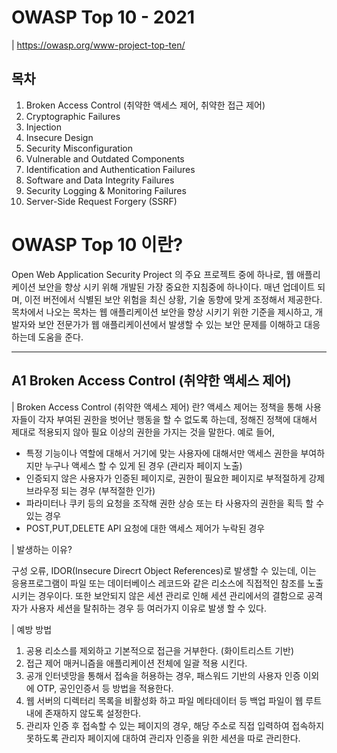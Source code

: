 # OWASP Top 10 - 2021

| https://owasp.org/www-project-top-ten/

## 목차
1. Broken Access Control (취약한 액세스 제어, 취약한 접근 제어)
2. Cryptographic Failures
3. Injection
4. Insecure Design
5. Security Misconfiguration
6. Vulnerable and Outdated Components
7. Identification and Authentication Failures
8. Software and Data Integrity Failures
9. Security Logging & Monitoring Failures
10. Server-Side Request Forgery (SSRF)


# OWASP Top 10 이란?
Open Web Application Security Project 의 주요 프로젝트 중에 하나로, 웹 애플리케이션 보안을 향상 시키 위해 개발된 가장 중요한 지침중에 하나이다.
매년 업데이트 되며, 이전 버전에서 식별된 보안 위험을 최신 상황, 기술 동향에 맞게 조정해서 제공한다.
목차에서 나오는 목차는 웹 애플리케이션 보안을 향상 시키기 위한 기준을 제시하고, 개발자와 보안 전문가가 웹 애플리케이션에서 발생할 수 있는 보안 문제를 이해하고 대응하는데 도움을 준다.

---

## A1 Broken Access Control (취약한 액세스 제어)
| Broken Access Control (취약한 액세스 제어) 란?
액세스 제어는 정책을 통해 사용자들이 각자 부여된 권한을 벗어난 행동을 할 수 없도록 하는데, 정해진 정책에 대해서 제대로 적용되지 않아 필요 이상의 권한을 가지는 것을 말한다.
예로 들어,
- 특정 기능이나 역할에 대해서 거기에 맞는 사용자에 대해서만 액세스 권한을 부여하지만 누구나 액세스 할 수 있게 된 경우 (관리자 페이지 노출)
- 인증되지 않은 사용자가 인증된 페이지로, 권한이 필요한 페이지로 부적절하게 강제 브라우정 되는 경우 (부적절한 인가)
- 파라미터나 쿠키 등의 요청을 조작해 권한 상승 또는 타 사용자의 권한을 획득 할 수 있는 경우
- POST,PUT,DELETE API 요청에 대한 액세스 제어가 누락된 경우

| 발생하는 이유?

구성 오류, IDOR(Insecure Direcrt Object References)로 발생할 수 있는데, 이는 응용프로그램이 파일 또는 데이터베이스 레코드와 같은 리소스에 직접적인 참조를 노출시키는 경우이다. 또한 보안되지 않은 세션 관리로 인해 세션 관리에서의 결함으로 공격자가 사용자 세션을 탈취하는 경우 등 여러가지 이유로 발생 할 수 있다.

| 예방 방법
1. 공용 리소스를 제외하고 기본적으로 접근을 거부한다. (화이트리스트 기반)
2. 접근 제어 매커니즘을 애플리케이션 전체에 일괄 적용 시킨다.
3. 공개 인터넷망을 통해서 접속을 허용하는 경우, 패스워드 기반의 사용자 인증 이외에 OTP, 공인인증서 등 방법을 적용한다.
4. 웹 서버의 디렉터리 목록을 비활성화 하고 파일 메타데이터 등 백업 파일이 웹 루트 내에 존재하지 않도록 설정한다.
5. 관리자 인증 후 접속할 수 있는 페이지의 경우, 해당 주소로 직접 입력하여 접속하지 못하도록 관리자 페이지에 대하여 관리자 인증을 위한 세션을 따로 관리한다.




